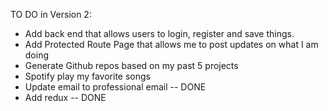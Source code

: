TO DO in Version 2:

- Add back end that allows users to login, register and save things.
- Add Protected Route Page that allows me to post updates on what I am doing
- Generate Github repos based on my past 5 projects
- Spotify play my favorite songs
- Update email to professional email -- DONE
- Add redux -- DONE
